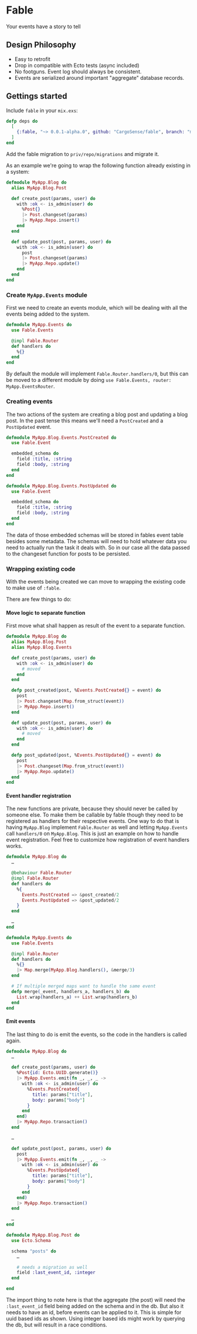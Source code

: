 # Fable

Your events have a story to tell

## Design Philosophy

- Easy to retrofit
- Drop in compatible with Ecto tests (async included)
- No footguns. Event log should always be consistent.
- Events are serialized around important "aggregate" database records.


## Gettings started

Include `fable` in your `mix.exs`:

```elixir
defp deps do
  [
    {:fable, "~> 0.0.1-alpha.0", github: "CargoSense/fable", branch: "master"}
  ]
end
```

Add the fable migration to `priv/repo/migrations` and migrate it.

As an example we're going to wrap the following function already existing in
a system:

```elixir
defmodule MyApp.Blog do
  alias MyApp.Blog.Post

  def create_post(params, user) do
    with :ok <- is_admin(user) do
      %Post{}
      |> Post.changeset(params)
      |> MyApp.Repo.insert()
    end
  end

  def update_post(post, params, user) do
    with :ok <- is_admin(user) do
      post
      |> Post.changeset(params)
      |> MyApp.Repo.update()
    end
  end
end
```

### Create `MyApp.Events` module

First we need to create an events module, which will be dealing with all the events
being added to the system.

```elixir
defmodule MyApp.Events do
  use Fable.Events

  @impl Fable.Router
  def handlers do
    %{}
  end
end
```

By default the module will implement `Fable.Router.handlers/0`, but this can
be moved to a different module by doing `use Fable.Events, router: MyApp.EventsRouter`.

### Creating events

The two actions of the system are creating a blog post and updating a blog post.
In the past tense this means we'll need a `PostCreated` and a `PostUpdated` event.

```elixir
defmodule MyApp.Blog.Events.PostCreated do
  use Fable.Event

  embedded_schema do
    field :title, :string
    field :body, :string
  end
end

defmodule MyApp.Blog.Events.PostUpdated do
  use Fable.Event

  embedded_schema do
    field :title, :string
    field :body, :string
  end
end
```

The data of those embedded schemas will be stored in fables event table besides
some metadata. The schemas will need to hold whatever data you need to actually
run the task it deals with. So in our case all the data passed to the changeset
function for posts to be persisted.

### Wrapping existing code

With the events being created we can move to wrapping the existing code to make
use of `:fable`.

There are few things to do: 

#### Move logic to separate function

First move what shall happen as result of the event to a separate function.

```elixir
defmodule MyApp.Blog do
  alias MyApp.Blog.Post
  alias MyApp.Blog.Events

  def create_post(params, user) do
    with :ok <- is_admin(user) do
      # moved
    end
  end

  defp post_created(post, %Events.PostCreated{} = event) do
    post
    |> Post.changeset(Map.from_struct(event))
    |> MyApp.Repo.insert()
  end

  def update_post(post, params, user) do
    with :ok <- is_admin(user) do
      # moved
    end
  end

  defp post_updated(post, %Events.PostUpdated{} = event) do
    post
    |> Post.changeset(Map.from_struct(event))
    |> MyApp.Repo.update()
  end
end
```

#### Event handler registration

The new functions are private, because they should never be called by someone else.
To make them be callable by fable though they need to be registered as handlers for
their respective events. One way to do that is having `MyApp.Blog` implement 
`Fable.Router` as well and letting `MyApp.Events` call `handlers/0` on `MyApp.Blog`.
This is just an example on how to handle event registration. Feel free to customize
how registration of event handlers works.

```elixir
defmodule MyApp.Blog do
  …

  @behaviour Fable.Router
  @impl Fable.Router
  def handlers do
    %{
      Events.PostCreated => &post_created/2
      Events.PostUpdated => &post_updated/2
    }
  end

  …
end

defmodule MyApp.Events do
  use Fable.Events

  @impl Fable.Router
  def handlers do
    %{}
    |> Map.merge(MyApp.Blog.handlers(), &merge/3)
  end

  # If multiple merged maps want to handle the same event
  defp merge(_event, handlers_a, handlers_b) do
    List.wrap(handlers_a) ++ List.wrap(handlers_b)
  end
end
```

#### Emit events

The last thing to do is emit the events, so the code in the handlers is called
again.

```elixir
defmodule MyApp.Blog do
  …

  def create_post(params, user) do
    %Post{id: Ecto.UUID.generate()}
    |> MyApp.Events.emit(fn _, _, _ -> 
      with :ok <- is_admin(user) do
        %Events.PostCreated{
          title: params["title"],
          body: params["body"]
        }
      end
    end)
    |> MyApp.Repo.transaction()
  end

  …

  def update_post(post, params, user) do
    post
    |> MyApp.Events.emit(fn _, _, _ -> 
      with :ok <- is_admin(user) do
        %Events.PostUpdated{
          title: params["title"],
          body: params["body"]
        }
      end
    end)
    |> MyApp.Repo.transaction()
  end

  …
end

defmodule MyApp.Blog.Post do
  use Ecto.Schema

  schema "posts" do
    …

    # needs a migration as well
    field :last_event_id, :integer
  end

end
```

The import thing to note here is that the aggregate (the post) will need the
`:last_event_id` field being added on the schema and in the db. But also it needs
to have an id, before events can be applied to it. This is simple for uuid based
ids as shown. Using integer based ids might work by querying the db, but will 
result in a race conditions.
